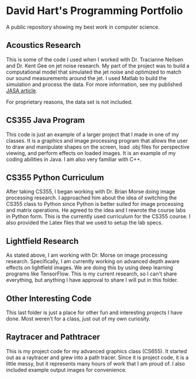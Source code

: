 # David Hart's Programming Portfolio
A public repository showing my best work in computer science.

## Acoustics Research

This is some of the code I used when I worked with Dr. Tracianne Neilsen and Dr. Kent Gee 
on jet noise research. My part of the project was to build a computational model that simulated
the jet noise and optimized to match our sound measurements around the jet. I used Matlab to
build the simulation and process the data. For more information, see my published [JASA article](http://asa.scitation.org/doi/abs/10.1121/1.4806567).

For proprietary reasons, the data set is not included.

## CS355 Java Program

This code is just an example of a larger project that I made in one of my classes.
It is a graphics and image processing program that allows the user to draw and manipulate shapes
on the screen, load .obj files for perspective viewing, and perform effects on loaded images.
It is an example of my coding abilities in Java. I am also very familiar with C++.

## CS355 Python Curriculum

After taking CS355, I began working with Dr. Brian Morse doing image processing research. I approached
him about the idea of switching the CS355 class to Python since Python is better suited for image
processing and matrix operations. He agreed to the idea and I rewrote the course labs in Python form.
This is the currently used curriculum for the CS355 course. I also provided the Latex files that
we used to setup the lab specs.

## Lightfield Research

As stated above, I am working with Dr. Morse on image processing research. Specifically, I am currently
working on advanced depth aware effects on lightfield images. We are doing this by using deep learning programs like TensorFlow.
 This is my current research, so I can't share everything, but anything I have
approval to share I will put in this folder.

## Other Interesting Code

This last folder is just a place for other fun and interesting projects I have done. Most weren't for a class,
just out of my own curiosity.

## Raytracer and Pathtracer

This is my project code for my advanced graphics class (CS655). It started out as a raytracer and grew into a path tracer.
Since it is project code, it is a little messy, but it represents many hours of work that I am proud of.
I also included example output images for convenience. 
